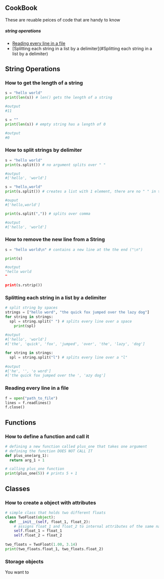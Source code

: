 ## CookBook

These are reuable peices of code that are handy to know

##### string operations

- [Reading every line in a file](#reading-every-line-in-a-file)
- [Splitting each string in a list by a delimiter](#Splitting each string in a list by a delimiter)



## String Operations



### How to get the length of a string

```python
s = "hello world"
print(len(s)) # len() gets the length of a string

#output
#11

s = ""
print(len(s)) # empty string has a length of 0

#output 
#0
```



### How to split strings by delimiter

```python
s = "hello world"
print(s.split()) # no argument splits over " "

#output 
#['hello', 'world']

s = "hello,world"
print(s.split()) # creates a list with 1 element, there are no " " in the string

#ouput 
#['hello,world']

print(s.split(",")) # splits over comma

#output
#['hello', 'world']

```



### How to remove the new line from a String

```python
s = "hello world\n" # contains a new line at the the end ("\n")

print(s)

#output 
"hello world
"

print(s.rstrip())
```





### Splitting each string in a list by a delimiter

```python
# split string by spaces
strings = ["hello word", "the quick fox jumped over the lazy dog"]
for string in strings:
  spl = string.split(" ") # splits every line over a space 
	print(spl)
  
#output 
#['hello', 'world']
#['the', 'quick', 'fox', 'jumped', 'over', 'the', 'lazy', 'dog']

for string in strings:
  spl = string.split("l") # splits every line over a "l"
  
#output 
#['he', '', 'o word']
#['the quick fox jumped over the ', 'azy dog']
```



### Reading every line in a file

```python
f = open("path_to_file")
lines = f.readlines()
f.close()
```





## Functions 

### How to define a function and call it 

```python
# defining a new function called plus_one that takes one argument
# defining the function DOES NOT CALL IT
def plus_one(arg_1):
  return arg_1 + 1

# calling plus_one function 
print(plus_one(5)) # prints 5 + 1 
```







## Classes

### How to create a object with attributes 

```python
# simple class that holds two different floats
class TwoFloat(object):
  def __init__(self, float_1, float_2):
    # assigns float_1 and float_2 to internal attributes of the same name
    self.float_1 = float_1
    self.float_2 = float_2 
    
two_floats = TwoFloat(1.00, 3.14)
print(two_floats.float_1, two_floats.float_2)

```





### Storage objects

You want to 

```python

```

